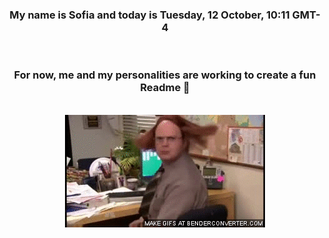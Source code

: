 


<div align="center">
<h3 >My name is Sofia and today is Tuesday, 12 October, 10:11 GMT-4</h3><br>
<h3 >For now, me and my personalities are working to create a fun Readme 👋
</h3><br>
<img src='img/dwight.gif' alt='working...'/>
</div>
